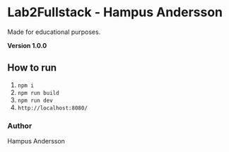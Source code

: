 # Lab2Fullstack - Hampus Andersson

Made for educational purposes.

**Version 1.0.0**

## How to run

1. `npm i`
2. `npm run build`
3. `npm run dev`
4. `http://localhost:8080/`

### Author

Hampus Andersson
